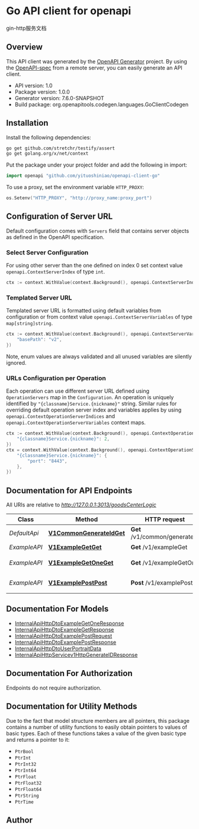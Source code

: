 # Go API client for openapi

gin-http服务文档

## Overview
This API client was generated by the [OpenAPI Generator](https://openapi-generator.tech) project.  By using the [OpenAPI-spec](https://www.openapis.org/) from a remote server, you can easily generate an API client.

- API version: 1.0
- Package version: 1.0.0
- Generator version: 7.6.0-SNAPSHOT
- Build package: org.openapitools.codegen.languages.GoClientCodegen

## Installation

Install the following dependencies:

```sh
go get github.com/stretchr/testify/assert
go get golang.org/x/net/context
```

Put the package under your project folder and add the following in import:

```go
import openapi "github.com/yituoshiniao/openapi-client-go"
```

To use a proxy, set the environment variable `HTTP_PROXY`:

```go
os.Setenv("HTTP_PROXY", "http://proxy_name:proxy_port")
```

## Configuration of Server URL

Default configuration comes with `Servers` field that contains server objects as defined in the OpenAPI specification.

### Select Server Configuration

For using other server than the one defined on index 0 set context value `openapi.ContextServerIndex` of type `int`.

```go
ctx := context.WithValue(context.Background(), openapi.ContextServerIndex, 1)
```

### Templated Server URL

Templated server URL is formatted using default variables from configuration or from context value `openapi.ContextServerVariables` of type `map[string]string`.

```go
ctx := context.WithValue(context.Background(), openapi.ContextServerVariables, map[string]string{
	"basePath": "v2",
})
```

Note, enum values are always validated and all unused variables are silently ignored.

### URLs Configuration per Operation

Each operation can use different server URL defined using `OperationServers` map in the `Configuration`.
An operation is uniquely identified by `"{classname}Service.{nickname}"` string.
Similar rules for overriding default operation server index and variables applies by using `openapi.ContextOperationServerIndices` and `openapi.ContextOperationServerVariables` context maps.

```go
ctx := context.WithValue(context.Background(), openapi.ContextOperationServerIndices, map[string]int{
	"{classname}Service.{nickname}": 2,
})
ctx = context.WithValue(context.Background(), openapi.ContextOperationServerVariables, map[string]map[string]string{
	"{classname}Service.{nickname}": {
		"port": "8443",
	},
})
```

## Documentation for API Endpoints

All URIs are relative to *http://127.0.0.1:3013/goodsCenterLogic*

Class | Method | HTTP request | Description
------------ | ------------- | ------------- | -------------
*DefaultApi* | [**V1CommonGenerateIdGet**](docs/DefaultApi.md#v1commongenerateidget) | **Get** /v1/common/generateId | 雪花ID生成
*ExampleAPI* | [**V1ExampleGetGet**](docs/ExampleAPI.md#v1examplegetget) | **Get** /v1/exampleGet | get接口示例
*ExampleAPI* | [**V1ExampleGetOneGet**](docs/ExampleAPI.md#v1examplegetoneget) | **Get** /v1/exampleGetOne | getOne接口示例
*ExampleAPI* | [**V1ExamplePostPost**](docs/ExampleAPI.md#v1examplepostpost) | **Post** /v1/examplePost | post 接口 示例


## Documentation For Models

 - [InternalApiHttpDtoExampleGetOneResponse](docs/InternalApiHttpDtoExampleGetOneResponse.md)
 - [InternalApiHttpDtoExampleGetResponse](docs/InternalApiHttpDtoExampleGetResponse.md)
 - [InternalApiHttpDtoExamplePostRequest](docs/InternalApiHttpDtoExamplePostRequest.md)
 - [InternalApiHttpDtoExamplePostResponse](docs/InternalApiHttpDtoExamplePostResponse.md)
 - [InternalApiHttpDtoUserPortraitData](docs/InternalApiHttpDtoUserPortraitData.md)
 - [InternalApiHttpServicev1HttpGenerateIDResponse](docs/InternalApiHttpServicev1HttpGenerateIDResponse.md)


## Documentation For Authorization

Endpoints do not require authorization.


## Documentation for Utility Methods

Due to the fact that model structure members are all pointers, this package contains
a number of utility functions to easily obtain pointers to values of basic types.
Each of these functions takes a value of the given basic type and returns a pointer to it:

* `PtrBool`
* `PtrInt`
* `PtrInt32`
* `PtrInt64`
* `PtrFloat`
* `PtrFloat32`
* `PtrFloat64`
* `PtrString`
* `PtrTime`

## Author



